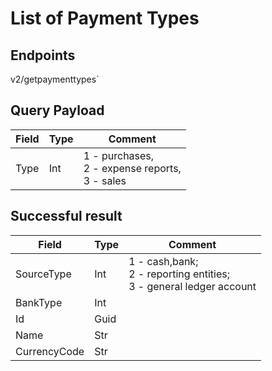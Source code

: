 # List of Payment Types

## Endpoints

<!--@include: @/dist/md/api_url.md-->v2/getpaymenttypes`

## Query Payload

|Field|Type|Comment|
|-----|----|-------|
|Type|Int|1 - purchases,<br> 2 - expense reports,<br> 3 - sales|


## Successful result

|Field|Type|Comment|
|-----|----|-------|
|SourceType|Int|1 - cash,bank;<br> 2 - reporting entities;<br> 3 - general ledger account|
|BankType|Int||
|Id|Guid||
|Name|Str||
|CurrencyCode|Str||


